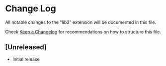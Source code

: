 # Change Log

All notable changes to the "lib3" extension will be documented in this file.

Check [Keep a Changelog](http://keepachangelog.com/) for recommendations on how to structure this file.

## [Unreleased]

- Initial release